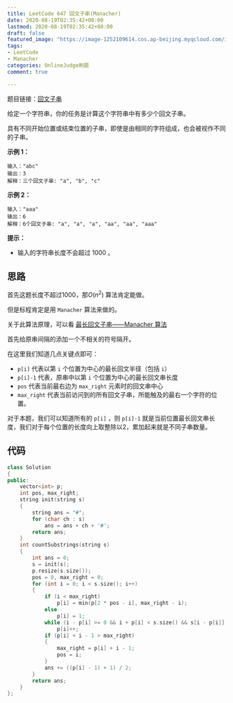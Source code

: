 ```yaml
---
title: LeetCode 647 回文子串(Manacher)
date: 2020-08-19T02:35:42+08:00
lastmod: 2020-08-19T02:35:42+08:00
draft: false
featured_image: "https://image-1252109614.cos.ap-beijing.myqcloud.com/img/20210508201223.png"
tags:
- LeetCode
- Manacher
categories: OnlineJudge刷题
comment: true

---
```


题目链接：[回文子串](https://leetcode-cn.com/problems/palindromic-substrings/)

给定一个字符串，你的任务是计算这个字符串中有多少个回文子串。

具有不同开始位置或结束位置的子串，即使是由相同的字符组成，也会被视作不同的子串。

**示例 1：**

```
输入："abc"
输出：3
解释：三个回文子串: "a", "b", "c"
```

**示例 2：**

```
输入："aaa"
输出：6
解释：6个回文子串: "a", "a", "a", "aa", "aa", "aaa"
```

**提示：**

- 输入的字符串长度不会超过 1000 。

## 思路

首先这题长度不超过1000，那$O(n^2)$ 算法肯定能做。

但是标程肯定是用 `Manacher` 算法来做的。

关于此算法原理，可以看 [最长回文子串——Manacher 算法](https://segmentfault.com/a/1190000003914228)

首先给原串间隔的添加一个不相关的符号隔开。

在这里我们知道几点关键点即可：

- `p[i]` 代表以第 `i` 个位置为中心的最长回文半径（包括 `i`）
- `p[i]-1` 代表，原串中以第 `i` 个位置为中心的最长回文串长度
- `pos` 代表当前最右边为 `max_right` 元素时的回文串中心
- `max_right` 代表当前访问到的所有回文子串，所能触及的最右一个字符的位置。

对于本题，我们可以知道所有的 `p[i]` ，则 `p[i]-1` 就是当前位置最长回文串长度，我们对于每个位置的长度向上取整除以2，累加起来就是不同子串数量。

## 代码

```cpp
class Solution
{
public:
    vector<int> p;
    int pos, max_right;
    string init(string s)
    {
        string ans = "#";
        for (char ch : s)
            ans = ans + ch + '#';
        return ans;
    }
    int countSubstrings(string s)
    {
        int ans = 0;
        s = init(s);
        p.resize(s.size());
        pos = 0, max_right = 0;
        for (int i = 0; i < s.size(); i++)
        {
            if (i < max_right)
                p[i] = min(p[2 * pos - i], max_right - i);
            else
                p[i] = 1;
            while (i - p[i] >= 0 && i + p[i] < s.size() && s[i - p[i]] == s[i + p[i]])
                p[i]++;
            if (p[i] + i - 1 > max_right)
            {
                max_right = p[i] + i - 1;
                pos = i;
            }
            ans += ((p[i] - 1) + 1) / 2;
        }
        return ans;
    }
};
```
